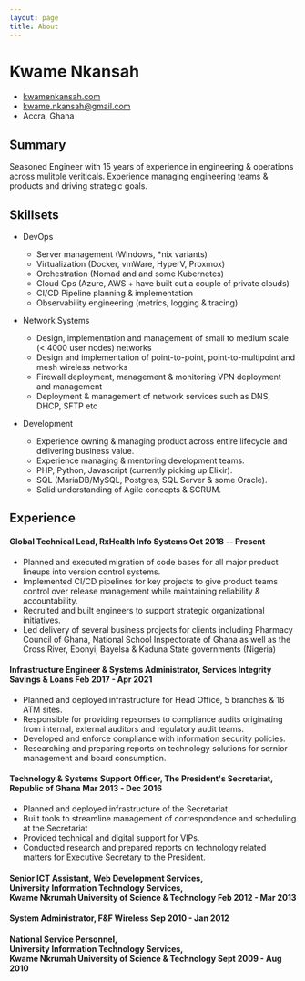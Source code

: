 ```yaml
---
layout: page
title: About
---
```


<!-- ![](https://bookface-images.s3.amazonaws.com/avatars/0ff2a925d8a12836f903da81ae1daa98c98ef059.jpg) -->

# Kwame Nkansah

- [kwamenkansah.com](https://kwamenkansah.com)
- kwame.nkansah@gmail.com
- Accra, Ghana

## Summary
Seasoned Engineer with 15 years of experience in engineering & operations across mulitple veriticals. Experience managing engineering teams & products and driving strategic goals.

## Skillsets

- DevOps
    - Server  management (WIndows, *nix variants)
    - Virtualization (Docker, vmWare, HyperV, Proxmox)
    - Orchestration (Nomad and and some Kubernetes)
    - Cloud Ops (Azure, AWS + have built out a couple of private clouds)
    - CI/CD Pipeline planning & implementation
    - Observability engineering (metrics, logging & tracing)
 
- Network Systems 
    - Design, implementation and management of small to medium scale (< 4000 user nodes)  networks 
    - Design and implementation of point-to-point, point-to-multipoint and mesh wireless networks 
    - Firewall deployment, management & monitoring VPN deployment and management 
    - Deployment & management of network services such as DNS, DHCP, SFTP etc 
    
- Development  
    - Experience owning & managing product across entire lifecycle and delivering business value.
    - Experience managing & mentoring development teams.
    - PHP, Python, Javascript (currently picking up Elixir).
    - SQL  (MariaDB/MySQL, Postgres, SQL Server & some Oracle).
    - Solid understanding of Agile concepts & SCRUM.


## Experience

#### <span>Global Technical Lead, RxHealth Info Systems</span> <span>Oct 2018 -- Present</span>

- Planned and executed migration of code bases for all major product lineups into version control systems.
- Implemented CI/CD pipelines for key projects to give product teams control over release management while maintaining reliability & accountability. 
- Recruited and built engineers to support strategic organizational initiatives.
- Led delivery of several business projects for clients including Pharmacy Council of Ghana, National School Inspectorate of Ghana as well as the Cross River, Ebonyi, Bayelsa & Kaduna State governments (Nigeria)

#### <span>Infrastructure Engineer & Systems Administrator, Services Integrity Savings & Loans</span> <span>Feb 2017 - Apr 2021</span>

- Planned and deployed infrastructure for Head Office, 5 branches & 16 ATM sites.
- Responsible for providing repsonses to compliance audits originating from internal, external auditors and regulatory audit teams.
- Developed and enforce compliance with information security policies.
- Researching and preparing reports on technology solutions for sernior management and board consumption.

#### <span>Technology & Systems Support Officer, The President's Secretariat, Republic of Ghana</span> <span>Mar 2013 - Dec 2016</span>

- Planned and deployed infrastructure of the Secretariat
- Built tools to streamline management of correspondence and scheduling at the Secretariat
- Provided technical and digital support for VIPs.
- Conducted research and prepared reports on technology related matters for Executive Secretary to the President.


#### <span>Senior ICT Assistant, Web Development Services, <br /> University Information Technology Services, <br />Kwame Nkrumah University of Science & Technology</span> <span>Feb 2012 - Mar 2013</span>

#### <span>System Administrator, F&F Wireless</span> <span>Sep 2010 - Jan 2012</span>

#### <span>National Service Personnel,<br /> University Information Technology Services, <br />Kwame Nkrumah University of Science & Technology</span> <span>Sept 2009 - Aug 2010</span>
